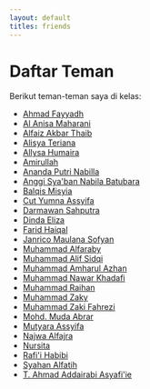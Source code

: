 ```yaml
---
layout: default
titles: friends
---
```


<div class="friends-container">
  <h1 id="friends-page">Daftar Teman</h1>
  <p>Berikut teman-teman saya di kelas:</p>

  <ul class="friends-list">
    <li><a href="https://ahmadfayyadh.github.io/" target="_blank">Ahmad Fayyadh</a></li>
    <li><a href="https://alanisamaharani.github.io/" target="_blank">Al Anisa Maharani</a></li>
    <li><a href="https://alfaizakbar.github.io/" target="_blank">Alfaiz Akbar Thaib</a></li>
    <li><a href="https://alisyateriana.github.io/" target="_blank">Alisya Teriana</a></li>
    <li><a href="https://allysahumaira.github.io/" target="_blank">Allysa Humaira</a></li>
    <li><a href="https://amirullah310.github.io/" target="_blank">Amirullah</a></li>
    <li><a href="https://anandaaputrinabilla.github.io/" target="_blank">Ananda Putri Nabilla</a></li>
    <li><a href="https://angginabilabatubara.github.io/" target="_blank">Anggi Sya'ban Nabila Batubara</a></li>
    <li><a href="https://balqismisyia.github.io/" target="_blank">Balqis Misyia</a></li>
    <li><a href="https://cutyumnaassyifa22.github.io/">Cut Yumna Assyifa</a></li>
    <li><a href="https://darmawansahputra1.github.io/" target="_blank">Darmawan Sahputra</a></li>
    <li><a href="https://dindaelz06.github.io/" target="_blank">Dinda Eliza</a></li>
    <li><a href="https://fared08.github.io/" target="_blank">Farid Haiqal</a></li>
    <li><a href="https://janricomaulanas.github.io/" target="_blank">Janrico Maulana Sofyan</a></li>
    <li><a href="https://muhammadalfaraby06.github.io/" target="_blank">Muhammad Alfaraby</a></li>
    <li><a href="https://alfsdqi.github.io/" target="_blank">Muhammad Alif Sidqi</a></li>
    <li><a href="https://amharul.github.io/" target="_blank">Muhammad Amharul Azhan</a></li>
    <li><a href="https://khadafimuhammadnawwar.github.io/" target="_blank">Muhammad Nawar Khadafi</a></li>
    <li><a href="https://mraihanads.github.io/" target="_blank">Muhammad Raihan</a></li>
    <li><a href="https://muhzakyyy.github.io/" target="_blank">Muhammad Zaky</a></li>
    <li><a href="https://m-zakifahrezi.github.io/" target="_blank">Muhammad Zaki Fahrezi</a></li>
    <li><a href="https://mudaabrar.github.io/" target="_blank">Mohd. Muda Abrar</a></li>
    <li><a href="https://mutyaraassyifa.github.io/" target="_blank">Mutyara Assyifa</a></li>
    <li><a href="https://najwaal1fajra.github.io/" target="_blank">Najwa Alfajra</a></li>
    <li><a href="https://nursitaaa.github.io/" target="_blank">Nursita</a></li>
    <li><a href="https://rafi-i-habibi.github.io/" target="_blank">Rafi'i Habibi</a></li>
    <li><a href="https://syahanalfatih.github.io/" target="_blank">Syahan Alfatih</a></li>
    <li><a href="https://addairabi.github.io/" target="_blank">T. Ahmad Addairabi Asyafi'ie</a></li>
  </ul>
</div>